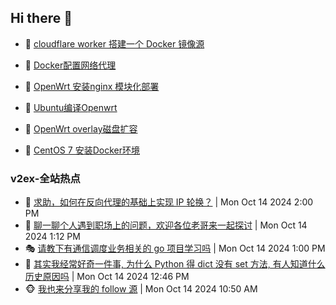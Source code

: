 ## Hi there 👋

<!--
**dkyg666/dkyg666** is a ✨ _special_ ✨ repository because its `README.md` (this file) appears on your GitHub profile.

Here are some ideas to get you started:

- 🔭 I’m currently working on ...
- 🌱 I’m currently learning ...
- 👯 I’m looking to collaborate on ...
- 🤔 I’m looking for help with ...
- 💬 Ask me about ...
- 📫 How to reach me: ...
- 😄 Pronouns: ...
- ⚡ Fun fact: ...
-->

<!-- BLOG-POST-LIST:START -->
- 🦩 [cloudflare worker 搭建一个 Docker 镜像源](http://blog.1996099.xyz/archives/cloudflare-worker-da-jian-yi-ge-docker-jing-xiang-zhan) 

- 🚦 [Docker配置网络代理](http://blog.1996099.xyz/archives/dockerpei-zhi-wang-luo-dai-li) 

- 🫶 [OpenWrt 安装nginx 模块化部署](http://blog.1996099.xyz/archives/openwrt-an-zhuang-nginx-mo-kuai-hua-bu-shu) 

- 🦄 [Ubuntu编译Openwrt](http://blog.1996099.xyz/archives/ubuntuzi-bian-yi-openwrt) 

- 🐻 [OpenWrt overlay磁盘扩容](http://blog.1996099.xyz/archives/openwrt-overlay) 

- 🤖 [CentOS 7 安装Docker环境](http://blog.1996099.xyz/archives/centos-docker) 
<!-- BLOG-POST-LIST:END -->

### v2ex-全站热点
<!-- v2ex:START -->
- 🥸 [求助，如何在反向代理的基础上实现 IP 轮换？](https://www.v2ex.com/t/1080255#reply2) | Mon Oct 14 2024 2:00 PM
- 🤗 [聊一聊个人遇到职场上的问题，欢迎各位老哥来一起探讨](https://www.v2ex.com/t/1080244#reply3) | Mon Oct 14 2024 1:12 PM
- 🎭 [请教下有通信调度业务相关的 go 项目学习吗](https://www.v2ex.com/t/1080242#reply1) | Mon Oct 14 2024 1:00 PM
- 🥷 [其实我经常好奇一件事, 为什么 Python 得 dict 没有 set 方法, 有人知道什么历史原因吗](https://www.v2ex.com/t/1080237#reply6) | Mon Oct 14 2024 12:46 PM
- 🐵 [我也来分享我的 follow 源](https://www.v2ex.com/t/1080216#reply3) | Mon Oct 14 2024 10:50 AM<!-- v2ex:END -->

